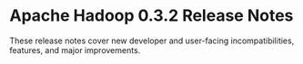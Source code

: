 # Apache Hadoop  0.3.2 Release Notes

These release notes cover new developer and user-facing incompatibilities, features, and major improvements.



